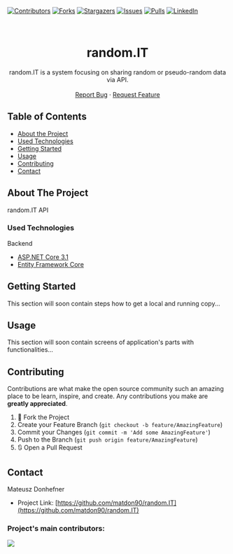 ﻿[![Contributors][contributors-shield]][contributors-url]
[![Forks][forks-shield]][forks-url]
[![Stargazers][stars-shield]][stars-url]
[![Issues][issues-shield]][issues-url]
[![Pulls][pulls-shield]][pulls-url]
[![LinkedIn][linkedin-shield]][linkedin-url]

<!-- PROJECT LOGO -->
<br />
<p align="center">

  <h1 align="center">random.IT</h1>

  <p align="center">
    random.IT is a system focusing on sharing random or pseudo-random data via API.
    <br />
    <br />
    <a href="https://github.com/matdon90/random.IT/issues">Report Bug</a>
    ·
    <a href="https://github.com/matdon90/random.IT/issues">Request Feature</a>
  </p>
</p>

<!-- TABLE OF CONTENTS -->
## Table of Contents

* [About the Project](#about-the-project)
* [Used Technologies](#used-technologies)
* [Getting Started](#getting-started)
* [Usage](#usage)
* [Contributing](#contributing)
* [Contact](#contact)



<!-- ABOUT THE PROJECT -->
## About The Project

random.IT API 

<!-- USED TECHNOLOGIES -->
### Used Technologies

Backend
* [ASP.NET Core 3.1](https://docs.microsoft.com/pl-pl/aspnet/core/?view=aspnetcore-3.1)
* [Entity Framework Core](https://docs.microsoft.com/en-US/ef/core/)

<!-- GETTING STARTED -->
## Getting Started

This section will soon contain steps how to get a local and running copy...

<!-- USAGE EXAMPLES -->
## Usage

This section will soon contain screens of application's parts with functionalities...

<!-- CONTRIBUTING -->
## Contributing

Contributions are what make the open source community such an amazing place to be learn, inspire, and create. Any contributions you make are **greatly appreciated**.

1. 🍴 Fork the Project
2. Create your Feature Branch (`git checkout -b feature/AmazingFeature`)
3. Commit your Changes (`git commit -m 'Add some AmazingFeature'`)
4. Push to the Branch (`git push origin feature/AmazingFeature`)
5. 🔃 Open a Pull Request


<!-- CONTACT -->
## Contact

Mateusz Donhefner

* Project Link: [https://github.com/matdon90/random.IT](https://github.com/matdon90/random.IT)

### Project's main contributors:

<a href="https://github.com/matdon90/random.IT/graphs/contributors">
  <img src="https://contributors-img.web.app/image?repo=matdon90/random.IT" />
</a>

<!-- Made with [contributors-img](https://contributors-img.web.app). -->

<!-- MARKDOWN LINKS & IMAGES -->
<!-- https://www.markdownguide.org/basic-syntax/#reference-style-links -->
[contributors-shield]: https://img.shields.io/github/contributors/matdon90/random.IT.svg?style=flat-square
[contributors-url]: https://github.com/matdon90/random.IT/graphs/contributors
[forks-shield]: https://img.shields.io/github/forks/matdon90/random.IT.svg?style=flat-square
[forks-url]: https://github.com/matdon90/random.IT/network/members
[stars-shield]: https://img.shields.io/github/stars/matdon90/random.IT.svg?style=flat-square
[stars-url]: https://github.com/matdon90/random.IT/stargazers
[issues-shield]: https://img.shields.io/github/issues/matdon90/random.IT.svg?style=flat-square
[issues-url]: https://github.com/matdon90/random.IT/issues
[pulls-shield]: https://img.shields.io/github/issues-pr/matdon90/random.IT.svg?style=flat-square
[pulls-url]: https://github.com/matdon90/random.IT/pulls
[linkedin-shield]: https://img.shields.io/badge/-LinkedIn-black.svg?style=flat-square&logo=linkedin&colorB=555
[linkedin-url]: https://www.linkedin.com/in/mateusz-donhefner/

